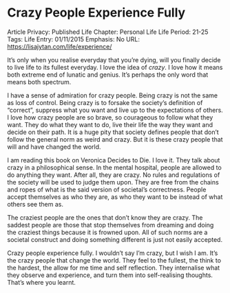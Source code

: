 # Crazy People Experience Fully

Article Privacy: Published
Life Chapter: Personal Life
Life Period: 21-25
Tags: Life
Entry: 01/11/2015
Emphasis: No
URL: https://lisajytan.com/life/experience/

It’s only when you realise everyday that you’re dying, will you finally decide to live life to its fullest everyday. I love the idea of *crazy*. I love how it means both extreme end of lunatic and genius. It’s perhaps the only word that means both spectrum.

I have a sense of admiration for crazy people. Being crazy is not the same as loss of control. Being crazy is to forsake the society’s definition of “correct”, suppress what you want and live up to the expectations of others. I love how crazy people are so brave, so courageous to follow what they want. They do what they want to do, live their life the way they want and decide on their path. It is a huge pity that society defines people that don’t follow the general norm as weird and crazy. But it is these crazy people that will and have changed the world.

I am reading this book on Veronica Decides to Die. I love it. They talk about crazy in a philosophical sense. In the mental hospital, people are allowed to do anything they want. After all, they are crazy. No rules and regulations of the society will be used to judge them upon. They are free from the chains and ropes of what is the said version of societal’s correctness. People accept themselves as who they are, as who they want to be instead of what others see them as.

The craziest people are the ones that don’t know they are crazy. The saddest people are those that stop themselves from dreaming and doing the craziest things because it is frowned upon. All of such norms are a societal construct and doing something different is just not easily accepted.

Crazy people experience fully. I wouldn’t say I’m crazy, but I wish I am. It’s the crazy people that change the world. They feel to the fullest, the think to the hardest, the allow for me time and self reflection. They internalise what they observe and experience, and turn them into self-realising thoughts. That’s where you learnt.